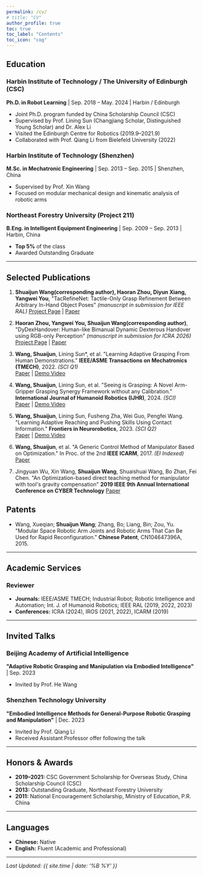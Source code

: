 ```yaml
---
permalink: /cv/
# title: "CV"
author_profile: true
toc: true
toc_label: "Contents"
toc_icon: "cog"
---
```

## Education
### Harbin Institute of Technology / The University of Edinburgh (CSC)
**Ph.D. in Robot Learning** | Sep. 2018 – May. 2024 | Harbin / Edinburgh
- Joint Ph.D. program funded by China Scholarship Council (CSC)
- Supervised by Prof. Lining Sun (Changjiang Scholar, Distinguished Young Scholar) and Dr. Alex Li
- Visited the Edinburgh Centre for Robotics (2019.9–2021.9)
- Collaborated with Prof. Qiang Li from Bielefeld University (2022)
### Harbin Institute of Technology (Shenzhen)
**M.Sc. in Mechatronic Engineering** | Sep. 2013 – Sep. 2015 | Shenzhen, China
- Supervised by Prof. Xin Wang
- Focused on modular mechanical design and kinematic analysis of robotic arms
### Northeast Forestry University (Project 211)
**B.Eng. in Intelligent Equipment Engineering** | Sep. 2009 – Sep. 2013 | Harbin, China
- **Top 5%** of the class
- Awarded Outstanding Graduate
---
## Selected Publications
1. **Shuaijun Wang(corresponding author), Haoran Zhou, Diyun Xiang, Yangwei You**, "TacRefineNet: Tactile-Only Grasp Refinement Between Arbitrary In-Hand Object Poses" *(manuscript in submission for IEEE RAL)* 
    [Project Page](https://sites.google.com/view/tacrefinenet) | [Paper](https://arxiv.org/abs/2509.25746)

2. **Haoran Zhou, Yangwei You, Shuaijun Wang(corresponding author)**, "DyDexHandover: Human-like Bimanual Dynamic Dexterous Handover using RGB-only Perception"  *(manuscript in submission for ICRA 2026)* 
    [Project Page](https://sites.google.com/view/dydexhandover) | [Paper](https://arxiv.org/pdf/2509.17350)

3. **Wang, Shuaijun**, Lining Sun*, et al. "Learning Adaptive Grasping From Human Demonstrations." **IEEE/ASME Transactions on Mechatronics (TMECH)**, 2022. *(SCI Q1)*  
   [Paper](https://doi.org/10.1109/TMECH.2021.3132465) | [Demo Video](https://www.youtube.com/watch?v=lEpPlS7Pg58) 

4. **Wang, Shuaijun**, Lining Sun, et al. "Seeing is Grasping: A Novel Arm-Gripper Grasping Synergy Framework without any Calibration." **International Journal of Humanoid Robotics (IJHR)**, 2024. *(SCI)*  
   [Paper](https://doi.org/10.1142/S0219843623500330) | [Demo Video](https://www.bilibili.com/video/BV1tg4y1b7Qe/) 

5. **Wang, Shuaijun**, Lining Sun, Fusheng Zha, Wei Guo, Pengfei Wang. "Learning Adaptive Reaching and Pushing Skills Using Contact Information." **Frontiers in Neurorobotics**, 2023. *(SCI Q2)*  
   [Paper](https://doi.org/10.3389/fnbot.2023.1271607) | [Demo Video](https://www.bilibili.com/video/BV1Tk4y1g7Fr/) 

6. **Wang, Shuaijun**, et al. "A Generic Control Method of Manipulator Based on Optimization." In Proc. of the 2nd **IEEE ICARM**, 2017. *(EI Indexed)*  
   [Paper](https://doi.org/10.1109/ICARM.2017.8273211)

7. Jingyuan Wu, Xin Wang, **Shuaijun Wang**, Shuaishuai Wang, Bo Zhan, Fei Chen. "An Optimization-based direct teaching method for manipulator with tool's gravity compensation" **2019 IEEE 9th Annual International Conference on CYBER Technology**
    [Paper](https://doi.org/10.1109/CYBER46603.2019.9066773)

## Patents
- Wang, Xueqian; **Shuaijun Wang**; Zhang, Bo; Liang, Bin; Zou, Yu. "Modular Space Robotic Arm Joints and Robotic Arms That Can Be Used for Rapid Reconfiguration." **Chinese Patent**, CN104647396A, 2015.
---
## Academic Services
### Reviewer
- **Journals:** IEEE/ASME TMECH; Industrial Robot; Robotic Intelligence and Automation; Int. J. of Humanoid Robotics; IEEE RAL (2019, 2022, 2023)
- **Conferences:** ICRA (2024), IROS (2021, 2022), ICARM (2019)
---
## Invited Talks
### Beijing Academy of Artificial Intelligence
**"Adaptive Robotic Grasping and Manipulation via Embodied Intelligence"** | Sep. 2023
- Invited by Prof. He Wang
### Shenzhen Technology University
**"Embodied Intelligence Methods for General-Purpose Robotic Grasping and Manipulation"** | Dec. 2023
- Invited by Prof. Qiang Li
- Received Assistant Professor offer following the talk
---
## Honors & Awards
- **2019–2021:** CSC Government Scholarship for Overseas Study, China Scholarship Council (CSC)
- **2013:** Outstanding Graduate, Northeast Forestry University
- **2011:** National Encouragement Scholarship, Ministry of Education, P.R. China
---
## Languages
- **Chinese:** Native
- **English:** Fluent (Academic and Professional)
---
*Last Updated: {{ site.time | date: '%B %Y' }}*